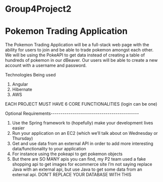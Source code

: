 # Group4Project2

# Pokemon Trading Application

The Pokemon Trading Application will be a full-stack web page with the ability for users to join and be able to trade pokemon amongst each other. We will be using the PokeAPI to get data instead of creating a table of hundreds of pokemon in our dBeaver. Our users will be able to create a new account with a username and password. 

Technologies Being used
1) Angular
2) Hibernate
3) AWS


EACH PROJECT MUST HAVE 6 CORE FUNCTIONALITIES (login can be one)

Optional Requirements---------------------------------------------

1. Use the Spring framework to (hopefully) make your development lives easier
2. Run your application on an EC2 (which we’ll talk about on Wednesday or Thursday)
3. Get and use data from an external API in order to add more interesting data/functionality to your application 
4. For instance using the pokeapi to get pokemon objects 
5. But there are SO MANY apis you can find, my P2 team used a fake shopping api to get images for ecommerce site
I’m not saying replace Java with an external api, but use Java to get some data from an external api. 
DON’T REPLACE YOUR DATABASE WITH THIS
